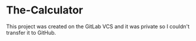 # The-Calculator

This project was created on the GitLab VCS and it was private so I couldn't transfer it to GitHub.
